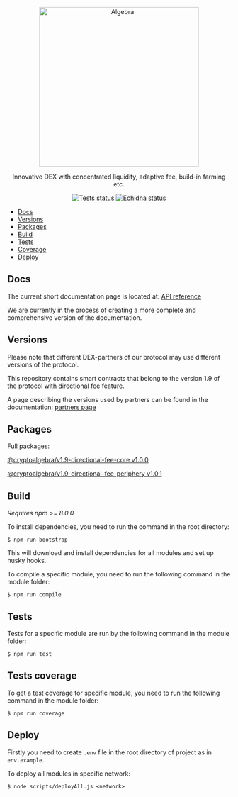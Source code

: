<p align="center">
  <a href="https://algebra.finance/"><img alt="Algebra" src="logo.svg" width="360"></a>
</p>

<p align="center">
Innovative DEX with concentrated liquidity, adaptive fee, build-in farming etc.
</p>
 
 <p align="center">
 <a href="https://github.com/cryptoalgebra/AlgebraV1.9/actions/workflows/tests.yml"><img alt="Tests status" src="https://github.com/cryptoalgebra/AlgebraV1.9/actions/workflows/tests.yml/badge.svg"></a>
  <a href="https://github.com/cryptoalgebra/AlgebraV1.9/actions/workflows/echidna.yml"><img alt="Echidna status" src="https://github.com/cryptoalgebra/AlgebraV1.9/actions/workflows/echidna.yml/badge.svg"></a>
</p>

- [Docs](#Docs)
- [Versions](#Versions)
- [Packages](#Packages)
- [Build](#Build)
- [Tests](#Tests)
- [Coverage](#Tests-coverage)
- [Deploy](#Deploy)

## Docs

The current short documentation page is located at: <a href="https://docs.algebra.finance/en/docs/contracts/API-reference-v1.9-directional-fees/introduction">API reference</a>

We are currently in the process of creating a more complete and comprehensive version of the documentation.

## Versions

Please note that different DEX-partners of our protocol may use different versions of the protocol. 

This repository contains smart contracts that belong to the version 1.9 of the protocol with directional fee feature.

A page describing the versions used by partners can be found in the documentation: [partners page](https://docs.algebra.finance/en/docs/contracts/partners/introduction)

## Packages 

Full packages:

[@cryptoalgebra/v1.9-directional-fee-core v1.0.0](https://www.npmjs.com/package/@cryptoalgebra/v1.9-directional-fee-core/v/1.0.0)

[@cryptoalgebra/v1.9-directional-fee-periphery v1.0.1](https://www.npmjs.com/package/@cryptoalgebra/v1.9-directional-fee-periphery/v/1.0.1)

## Build

*Requires npm >= 8.0.0*

To install dependencies, you need to run the command in the root directory:
```
$ npm run bootstrap
```
This will download and install dependencies for all modules and set up husky hooks.



To compile a specific module, you need to run the following command in the module folder:
```
$ npm run compile
```


## Tests

Tests for a specific module are run by the following command in the module folder:
```
$ npm run test
```

## Tests coverage

To get a test coverage for specific module, you need to run the following command in the module folder:

```
$ npm run coverage
```

## Deploy
Firstly you need to create `.env` file in the root directory of project as in `env.example`.

To deploy all modules in specific network:
```
$ node scripts/deployAll.js <network>
```
